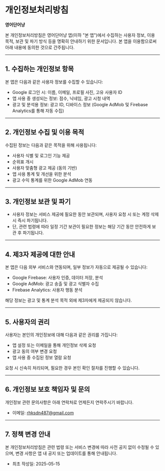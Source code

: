 # 개인정보처리방침  
**영어단어냥**

본 개인정보처리방침은 영어단어냥 앱(이하 "본 앱")에서 수집하는 사용자 정보, 이용 목적, 보관 및 파기 방식 등을 명확히 안내하기 위한 문서입니다. 본 앱을 이용함으로써 아래 내용에 동의한 것으로 간주됩니다.

---

## 1. 수집하는 개인정보 항목

본 앱은 다음과 같은 사용자 정보를 수집할 수 있습니다:

- Google 로그인 시: 이름, 이메일, 프로필 사진, 고유 사용자 ID
- 앱 사용 중 생성되는 정보: 점수, 닉네임, 광고 시청 내역
- 광고 및 분석용 정보: 광고 ID, 디바이스 정보 (Google AdMob 및 Firebase Analytics를 통해 자동 수집)

---

## 2. 개인정보 수집 및 이용 목적

수집된 정보는 다음과 같은 목적을 위해 사용됩니다:

- 사용자 식별 및 로그인 기능 제공
- 순위표 개시
- 사용자 맞춤형 광고 제공 (동의 기반)
- 앱 사용 통계 및 개선을 위한 분석
- 광고 수익 통계를 위한 Google AdMob 연동

---

## 3. 개인정보 보관 및 파기

- 사용자 정보는 서비스 제공에 필요한 동안 보관되며, 사용자 요청 시 또는 계정 삭제 시 즉시 파기됩니다.
- 단, 관련 법령에 따라 일정 기간 보관이 필요한 정보는 해당 기간 동안 안전하게 보관 후 파기됩니다.

---

## 4. 제3자 제공에 대한 안내

본 앱은 다음 외부 서비스와 연동되며, 일부 정보가 자동으로 제공될 수 있습니다:

- Google Firebase: 사용자 인증, 데이터 저장, 분석
- Google AdMob: 광고 송출 및 광고 식별자 수집
- Firebase Analytics: 사용자 행동 분석

해당 정보는 광고 및 통계 분석 목적 외에 제3자에게 제공되지 않습니다.

---

## 5. 사용자의 권리

사용자는 본인의 개인정보에 대해 다음과 같은 권리를 가집니다:

- 앱 설정 또는 이메일을 통해 개인정보 삭제 요청
- 광고 동의 여부 변경 요청
- 앱 사용 중 수집된 정보 열람 요청

요청 시 신속히 처리되며, 필요한 경우 본인 확인 절차를 진행할 수 있습니다.

---

## 6. 개인정보 보호 책임자 및 문의

개인정보 관련 문의사항은 아래 연락처로 언제든지 연락주시기 바랍니다.

- 이메일: rhksdn487@gmail.com

---

## 7. 정책 변경 안내

본 개인정보처리방침은 관련 법령 또는 서비스 변경에 따라 사전 공지 없이 수정될 수 있으며, 변경 사항은 앱 내 공지 또는 업데이트를 통해 안내됩니다.

- 최초 작성일: 2025-05-15
